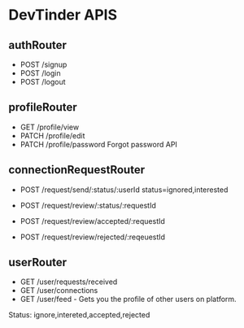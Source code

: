 # DevTinder APIS
## authRouter
- POST /signup
- POST /login
- POST /logout

## profileRouter
- GET /profile/view
- PATCH /profile/edit
- PATCH /profile/password  Forgot password API

## connectionRequestRouter
- POST /request/send/:status/:userId status=ignored,interested
- POST /request/review/:status/:requestId


- POST /request/review/accepted/:requestId
- POST /request/review/rejected/:reqeuestId

## userRouter
- GET /user/requests/received
- GET /user/connections
- GET /user/feed - Gets you the profile of other users on platform.


Status: ignore,intereted,accepted,rejected
